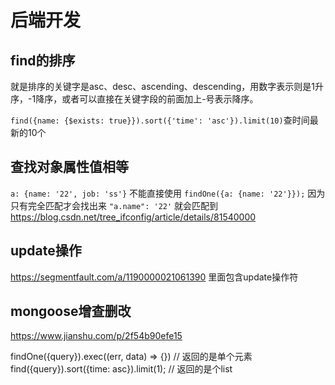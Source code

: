 # 后端开发

## find的排序

就是排序的关键字是asc、desc、ascending、descending，用数字表示则是1升序，-1降序，或者可以直接在关键字段的前面加上-号表示降序。

`find({name: {$exists: true}}).sort({'time': 'asc'}).limit(10)`查时间最新的10个

## 查找对象属性值相等

`a: {name: '22', job: 'ss'}`
不能直接使用 `findOne({a: {name: '22'}});`
因为只有完全匹配才会找出来
`"a.name": '22'` 就会匹配到
<https://blog.csdn.net/tree_ifconfig/article/details/81540000>

## update操作

<https://segmentfault.com/a/1190000021061390>
里面包含update操作符

## mongoose增查删改

<https://www.jianshu.com/p/2f54b90efe15>

findOne({query}).exec((err, data) => {}) // 返回的是单个元素
find({query}).sort({time: asc}).limit(1); // 返回的是个list
